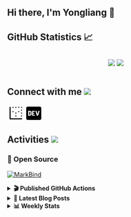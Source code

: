 ## Hi there, I'm Yongliang 👋 

## GitHub Statistics :chart_with_upwards_trend:
<div align="center">
<div style="display: flex; align-items: center; justify-content: center;">

[![](https://github-readme-stats.vercel.app/api?username=tlylt&show_icons=true&theme=tokyonight&hide_border=true&locale=en)](https://github.com/tlylt)
[![](https://github-readme-streak-stats.herokuapp.com/?user=tlylt&theme=tokyonight&hide_border=true)](https://github.com/tlylt)
</div>
</div>

## Connect with me <img src="https://media.giphy.com/media/2wh5K5yE3ulp3xgYcG/giphy-downsized.gif" width="30">

<a href="https://www.yongliangliu.com/" target="_blank"><img align="center" src="static/site-icon.png" alt="yongliangliu.com" height="40" width="40" /></a>
<a href="https://dev.to/tlylt" target="_blank"><img align="center" src="static/dev-badge.svg" alt="dev.to/tlylt" height="35" width="35" /></a>

## Activities <img src="https://media.giphy.com/media/WUlplcMpOCEmTGBtBW/giphy.gif" width="30">

### 🔭 Open Source

[![MarkBind](https://github-readme-stats.vercel.app/api/pin/?username=markbind&repo=markbind)](https://github.com/MarkBind/markbind)

<details>
<summary> <b>🎬 Published GitHub Actions </b> </summary>

[![install-graphviz](https://github-readme-stats.vercel.app/api/pin/?username=tlylt&repo=install-graphviz)](https://github.com/tlylt/install-graphviz)

[![reposense-action](https://github-readme-stats.vercel.app/api/pin/?username=tlylt&repo=reposense-action)](https://github.com/tlylt/reposense-action)

[![markbin-action](https://github-readme-stats.vercel.app/api/pin/?username=markbind&repo=markbind-action)](https://github.com/MarkBind/markbind-action)

</details>

<details>
<summary> <b>📕 Latest Blog Posts</b> </summary>

<!-- BLOG-POST-LIST:START -->
- [Repository Pattern, Revisited](https://www.yongliangliu.com/blog/repository-pattern-revisited/)
- [Open Source Software &lpar;OSS&rpar; Developer Journey](https://www.yongliangliu.com/blog/oss-dev-logs/)
- [Crossing abstraction barrier between parent and child class](https://www.yongliangliu.com/blog/cross-abstraction-barrier-between-parent-child/)
- [Intermediate GitHub CI Workflow Walk Through](https://www.yongliangliu.com/blog/intermediate-github-ci-workflow-walk-through/)
- [RooFind](https://www.yongliangliu.com/blog/roofind/)
<!-- BLOG-POST-LIST:END -->

</details>

<details>
<summary> <b>📊 Weekly Stats</b> </summary>

<!--START_SECTION:waka-->
![Code Time](http://img.shields.io/badge/Code%20Time-523%20hrs%2010%20mins-blue)

**🐱 My GitHub Data** 

> 🏆 4,182 Contributions in the Year 2022
 > 
> 📦 308.9 kB Used in GitHub's Storage 
 > 
> 🚫 Not Opted to Hire
 > 
> 📜 125 Public Repositories 
 > 
> 🔑 26 Private Repositories  
 > 
**I'm an Early 🐤** 

```text
🌞 Morning    364 commits    ███████░░░░░░░░░░░░░░░░░░   29.14% 
🌆 Daytime    322 commits    ██████░░░░░░░░░░░░░░░░░░░   25.78% 
🌃 Evening    460 commits    █████████░░░░░░░░░░░░░░░░   36.83% 
🌙 Night      103 commits    ██░░░░░░░░░░░░░░░░░░░░░░░   8.25%

```
📅 **I'm Most Productive on Friday** 

```text
Monday       167 commits    ███░░░░░░░░░░░░░░░░░░░░░░   13.37% 
Tuesday      122 commits    ██░░░░░░░░░░░░░░░░░░░░░░░   9.77% 
Wednesday    191 commits    ███░░░░░░░░░░░░░░░░░░░░░░   15.29% 
Thursday     192 commits    ███░░░░░░░░░░░░░░░░░░░░░░   15.37% 
Friday       242 commits    ████░░░░░░░░░░░░░░░░░░░░░   19.38% 
Saturday     178 commits    ███░░░░░░░░░░░░░░░░░░░░░░   14.25% 
Sunday       157 commits    ███░░░░░░░░░░░░░░░░░░░░░░   12.57%

```


📊 **This Week I Spent My Time On** 

```text
⌚︎ Time Zone: Asia/Singapore

💬 Programming Languages: 
Bash                     3 hrs 18 mins       █████░░░░░░░░░░░░░░░░░░░░   22.42% 
Markdown                 2 hrs 53 mins       █████░░░░░░░░░░░░░░░░░░░░   19.61% 
YAML                     2 hrs 49 mins       ████░░░░░░░░░░░░░░░░░░░░░   19.16% 
Solidity                 2 hrs 21 mins       ████░░░░░░░░░░░░░░░░░░░░░   15.99% 
Python                   2 hrs 14 mins       ███░░░░░░░░░░░░░░░░░░░░░░   15.2%

```


 Last Updated on 18/10/2022 00:57:41 UTC
<!--END_SECTION:waka-->

</details>
